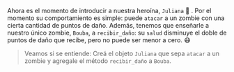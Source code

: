 Ahora es el momento de introducir a nuestra heroína, `Juliana` :raising_hand: . Por el momento su comportamiento es simple: puede `atacar` a un zombie con una cierta cantidad de puntos de daño. Además, tenemos que enseñarle a nuestro único zombie, `Bouba`, a `recibir_daño`: su `salud` disminuye el doble de puntos de daño que recibe, pero no puede ser menor a cero. :mask:

> Veamos si se entiende: Creá el objeto `Juliana` que sepa `atacar` a un zombie y agregale el método `recibir_daño` a `Bouba`.